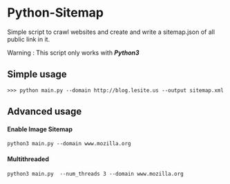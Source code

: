 # Python-Sitemap

Simple script to crawl websites and create and write a sitemap.json of all public link in it.

Warning : This script only works with ***Python3***

## Simple usage

	>>> python main.py --domain http://blog.lesite.us --output sitemap.xml

## Advanced usage

#### Enable Image Sitemap

```
python3 main.py --domain www.mozilla.org
```

#### Multithreaded

```
python3 main.py  --num_threads 3 --domain www.mozilla.org

```
